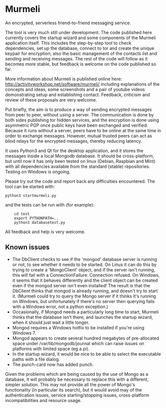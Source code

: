 # Murmeli
An encrypted, serverless friend-to-friend messaging service.

The tool is very much still under development.  The code published here currently covers the startup wizard and some components of the Murmeli application itself.  This includes the step-by-step tool to check dependencies, set up the database, connect to tor and create the unique keypair for encryption; also the basic management of the contacts list and sending and receiving messages.  The rest of the code will follow as it becomes more stable, but feedback is welcome on the code published so far.

More information about Murmeli is published online here:
    http://activityworkshop.net/software/murmeli/
including explanations of the concepts and ideas, some screenshots and a pair of youtube videos demonstrating setup and establishing contact.  Feedback, criticism and review of these proposals are very welcome.

Put briefly, the aim is to produce a way of sending encrypted messages from peer to peer, without using a server.  The communication is done by both sides publishing tor hidden services, and the encryption is done using asymmetric PGP once public keys have been exchanged and verified.  Because it runs without a server, peers have to be online at the same time in order to exchange messages.  However, mutual trusted peers can act as blind relays for the encrypted messages, thereby reducing latency.

It uses Python3 and Qt for the desktop application, and it stores the messages inside a local Mongodb database.  It should be cross-platform, but until now it has only been tested on linux (Debian, Raspbian and Mint) with all dependencies available from the standard (stable) repositories.  Testing on Windows is ongoing.

Please try out the code and report back any difficulties encountered.  The tool can be started with:

	python3 startmurmeli.py

and the tests can be run with (for example):

        cd test
        export PYTHONPATH=..
        python3 databasetest.py

All feedback and help is very welcome.

## Known issues

* The DbClient checks to see if the 'mongod' database server is running or not, to see whether
 it needs to be started.  On Linux it can do this by trying to create a 'MongoClient' object,
 and if the server isn't running, this will fail with a ConnectionFailure: Connection refused.
 On Windows, it seems that it behaves differently and the client
 object can be created even if the mongod server isn't even installed!  The result is that the
 DbClient thinks that mongod is already running, and doesn't try to start it.
 (Murmeli could try to query the Mongo server if it thinks it's running on Windows, but unfortunately
  if there's no server then querying fails with a Windows error, not a python exception.)
* Occasionally, if Mongod needs a particularly long time to start, Murmeli thinks that the database
isn't there, and launches the startup wizard, when it should just wait a little longer.
* Mongod requires a Windows hotfix to be installed if you're using Windows 7.
* Mongod appears to create several hundred megabytes of pre-allocated space under /var/lib/mongodb/journal which can raise issues on platforms with limited space (eg a pi).
* In the startup wizard, it would be nice to be able to select the executable paths with a file dialog.
* The punch-card now has added punch.

Given the problems which are being caused by the use of Mongo as a database, it will probably be necessary
to replace this with a different, simpler solution.  This may not provide all the power of Mongo's
functionality (in particular its search), but it would avoid may of the authentication issues,
service starting/stopping issues, cross-platform incompatibilities and resource usage.
